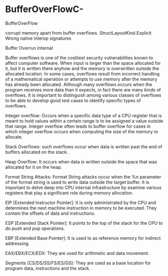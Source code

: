 # BufferOverFlowC-
BufferOverFlow


corrupt memory apart from buffer overflows.
StructLayoutKind.Explicit
Wrong native interop signatures


Buffer Overrun Internal

Buffer overflows is one of the costliest security vulnerabilities known to affect computer software. When input is larger than the space allocated for it, but it is written there anyhow and the memory is overwritten outside the allocated location. In some cases, overflows result from incorrect handling of a mathematical operation or attempts to use memory after the memory has already been allocated. Although many overflows occurs when the program receives more data than it expects, in fact there are many kinds of overflows. It is important to distinguish among various classes of overflows to be able to develop good test cases to identify specific types of overflows.

Integer overflow: Occurs when a specific data type of a CPU register that is meant to hold values within a certain range is to be assigned a value outside that range. Integer overflow often leads to buffer overflow for cases in which integer overflow occurs when computing the size of the memory to allocate.

Stack Overflows: such overflows occur when data is written past the end of buffers allocated on the stack.

Heap Overflow: It occurs when data is written outside the space that was allocated for it on the heap.

Format String Attacks: Format String attacks occur when the %n parameter of the format string is used to write data outside the target buffer.
It is important to delve deep into CPU internal infrastructure by examine various registers that play a significant role during memory allocation.

EIP [Extended Instructor Pointer]: It is only administrated by the CPU and determines the next machine instruction in memory to be executed. They contain the offsets of data and instructions.

ESP [Extended Stack Pointer]: It points to the top of the stack for the CPU to do push and pop operations.

EBP [Extended Base Pointer]: It is used to as reference memory for indirect addressing.

EAX/EBX/ECX/EDX: They are used for arithmetic and data movement.

Segments [CS/DS/SS/FS/ES/GS]: They are used as a base location for program data, instructions and the stack.

